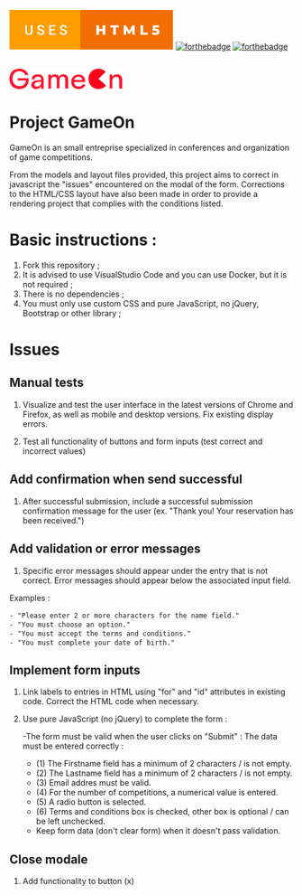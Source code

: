 [![forthebadge](./readme-assets/html5-badge.svg)](https://forthebadge.com)
[![forthebadge](https://forthebadge.com/images/badges/uses-css.svg)](https://forthebadge.com)
[![forthebadge](https://forthebadge.com/images/badges/made-with-javascript.svg)](https://forthebadge.com)

<br/>

<div id="header" align="left">
  <img src="./img/Logo.png" width="200"/>
</div>

# Project GameOn

GameOn is an small entreprise specialized in conferences and organization of game competitions.

From the models and layout files provided, this project aims to correct in javascript the "issues" encountered on the modal of the form.
Corrections to the HTML/CSS layout have also been made in order to provide a rendering project that complies with the conditions listed.

# Basic instructions :

1. Fork this repository ;
2. It is advised to use VisualStudio Code and you can use Docker, but it is not required ;
3. There is no dependencies ;
4. You must only use custom CSS and pure JavaScript, no jQuery, Bootstrap or other library ;

# Issues

## Manual tests

1. Visualize and test the user interface in the latest versions of Chrome and Firefox, as well as mobile and desktop versions. Fix existing display errors.

2. Test all functionality of buttons and form inputs (test correct and incorrect values)

## Add confirmation when send successful

1. After successful submission, include a successful submission confirmation message for the user (ex. "Thank you! Your reservation has been received.")

## Add validation or error messages

1. Specific error messages should appear under the entry that is not correct. Error messages should appear below the associated input field.

Examples :

    - "Please enter 2 or more characters for the name field."
    - "You must choose an option."
    - "You must accept the terms and conditions."
    - "You must complete your date of birth."

## Implement form inputs

1. Link labels to entries in HTML using "for" and "id" attributes in existing code. Correct the HTML code when necessary.

2. Use pure JavaScript (no jQuery) to complete the form :

   -The form must be valid when the user clicks on "Submit" :
   The data must be entered correctly :

   - (1) The Firstname field has a minimum of 2 characters / is not empty.
   - (2) The Lastname field has a minimum of 2 characters / is not empty.
   - (3) Email addres must be valid.
   - (4) For the number of competitions, a numerical value is entered.
   - (5) A radio button is selected.
   - (6) Terms and conditions box is checked, other box is optional / can be left unchecked.
   - Keep form data (don't clear form) when it doesn't pass validation.

## Close modale

1. Add functionality to button (x)
